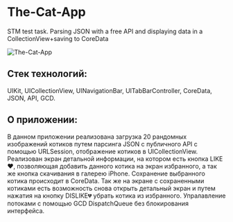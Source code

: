 # The-Cat-App
STM test task. Parsing JSON with a free API and displaying data in a СollectionView+saving to CoreData

![The-Cat-App](https://s602man.storage.yandex.net/rdisk/b8bfbe06ff311333d427d212733cfc62d4b928728863ef4909ca484266fb7719/61906726/ZWuXrqMmI6-CibBJmlPSj2Ji3nHJcHchd61nmzeJ2YMe6cOBRczLn5CBZJ9GimPOSlXhG27aokLgs_XUOKSapw==?uid=105235451&filename=TheCatApp.png&disposition=inline&hash=&limit=0&content_type=image%2Fpng&owner_uid=105235451&fsize=2343163&hid=925ef5d07183d5278f999daae7e8121a&media_type=image&tknv=v2&etag=7ae6f21603b59db89e29228b65577383&rtoken=OvTTa7cWGJBL&force_default=yes&ycrid=na-b10d640bb450a3c38c138dfd9e8aea3d-downloader3f&ts=5d0b5a9eb9580&s=b750aaaef1f7f79b292430c475da1f54f434d26f0d2d0ea5e2ae7b4a102f96a1&pb=U2FsdGVkX18fL0VJAd5yZ-HmCpLp7zwltlHkQ2OtwJpCh9vsDa3dq1Cwmq8UKmGIvcKhQ1PozdTsFOziBMrm63n7z1Y6IMutNe-_Fl3Vgew "The-Cat-App")

## Стек технологий: 
UIKit, UICollectionView, UINavigationBar, UITabBarController, CoreData, JSON, API, GCD.
## О приложении:
В данном приложении реализована загрузка 20 рандомных изображений котиков путем парсинга JSON с публичного API с помощью URLSession, отображение котиков в UICollectionView.
Реализован экран детальной информации, на котором есть кнопка LIKE❤️, позволяющая добавить данного котика на экран избранного, а так же кнопка скачивания в галерею iPhone.
Сохранение выбранного котика происходит в CoreData. Так же на экране с сохраненными котиками есть возможность снова открыть детальный экран и путем нажатия на кнопку DISLIKE💔 убрать котика из избранного.
Упралавление потоками с помощью GCD DispatchQueue без блокирования интерфейса.
